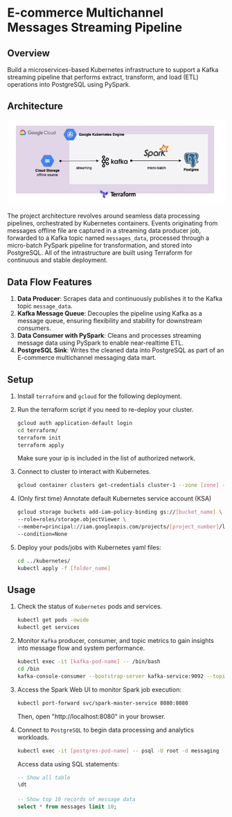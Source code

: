 # E-commerce Multichannel Messages Streaming Pipeline

## Overview
Build a microservices-based Kubernetes infrastructure to support a Kafka streaming pipeline that performs extract, transform, and load (ETL) operations into PostgreSQL using PySpark.  

## Architecture
![Message_Streaning_Pipeline](images/Architecture_Message_Streaming_Pipeline.png)

The project architecture revolves around seamless data processing pipelines, orchestrated by Kubernetes containers. Events originating from messages offline file are captured in a streaming data producer job, forwarded to a Kafka topic named `messages_data`, processed through a micro-batch PySpark pipeline for transformation, and stored into PostgreSQL. All of the intrastructure are built using Terraform for continuous and stable deployment.

## Data Flow Features
1. **Data Producer**: Scrapes data and continuously publishes it to the Kafka topic `message_data`.
2. **Kafka Message Queue**: Decouples the pipeline using Kafka as a message queue, ensuring flexibility and stability for downstream consumers.
3. **Data Consumer with PySpark**: Cleans and processes streaming message data using PySpark to enable near-realtime ETL.
4. **PostgreSQL Sink**: Writes the cleaned data into PostgreSQL as part of an E-commerce multichannel messaging data mart.


## Setup
1. Install `terraform` and `gcloud` for the following deployment.

2. Run the terraform script if you need to re-deploy your cluster.
    ```bash
    gcloud auth application-default login
    cd terraform/
    terraform init
    terraform apply
    ```
    Make sure your ip is included in the list of authorized network.

3. Connect to cluster to interact with Kubernetes.
    ```bash
    gcloud container clusters get-credentials cluster-1 --zone [zone] --project [project_id]
    ```

4. (Only first time) Annotate default Kubernetes service account (KSA)
    ```bash
    gcloud storage buckets add-iam-policy-binding gs://[bucket_name] \
    --role=roles/storage.objectViewer \
    --member=principal://iam.googleapis.com/projects/[project_number]/locations/global/workloadIdentityPools/[project_id].svc.id.goog/subject/ns/default/sa/default \
    --condition=None
    ```

5. Deploy your pods/jobs with Kubernetes yaml files:
    ```bash
    cd ../kubernetes/
    kubectl apply -f [folder_name]
    ```


## Usage
1. Check the status of `Kubernetes` pods and services.
    ```bash
    kubectl get pods -owide
    kubectl get services 
    ```

2. Monitor `Kafka` producer, consumer, and topic metrics to gain insights into message flow and system performance.
    ```bash
    kubectl exec -it [kafka-pod-name] -- /bin/bash
    cd /bin
    kafka-console-consumer --bootstrap-server kafka-service:9092 --topic message_data --from-beginning
    ```

3. Access the Spark Web UI to monitor Spark job execution:
    ```bash
    kubectl port-forward svc/spark-master-service 8080:8080
    ```
    Then, open "http://localhost:8080" in your browser.

4. Connect to `PostgreSQL` to begin data processing and analytics workloads.
    ```bash
    kubectl exec -it [postgres-pod-name] -- psql -U root -d messaging
    ```
    Access data using SQL statements:
    ```sql
    -- Show all table
    \dt 

    -- Show top 10 records of message data
    select * from messages limit 10;
    ```





